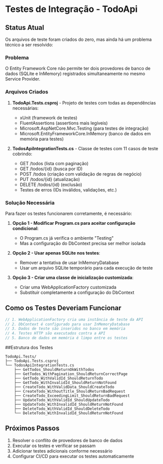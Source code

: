 # Testes de Integração - TodoApi

## Status Atual

Os arquivos de teste foram criados do zero, mas ainda há um problema técnico a ser resolvido:

### Problema
O Entity Framework Core não permite ter dois provedores de banco de dados (SQLite e InMemory) registrados simultaneamente no mesmo Service Provider.

### Arquivos Criados

1. **TodoApi.Tests.csproj** - Projeto de testes com todas as dependências necessárias:
   - xUnit (framework de testes)
   - FluentAssertions (assertions mais legíveis)
   - Microsoft.AspNetCore.Mvc.Testing (para testes de integração)
   - Microsoft.EntityFrameworkCore.InMemory (banco de dados em memória para testes)

2. **TodosApiIntegrationTests.cs** - Classe de testes com 11 casos de teste cobrindo:
   - GET /todos (lista com paginação)
   - GET /todos/{id} (busca por ID)
   - POST /todos (criação com validação de regras de negócio)
   - PUT /todos/{id} (atualização)
   - DELETE /todos/{id} (exclusão)
   - Testes de erros (IDs inválidos, validações, etc.)

### Solução Necessária

Para fazer os testes funcionarem corretamente, é necessário:

1. **Opção 1 - Modificar Program.cs para aceitar configuração condicional**:
   - O Program.cs já verifica o ambiente "Testing"
   - Mas a configuração do DbContext precisa ser melhor isolada
   
2. **Opção 2 - Usar apenas SQLite nos testes**:
   - Remover a tentativa de usar InMemoryDatabase
   - Usar um arquivo SQLite temporário para cada execução de teste

3. **Opção 3 - Criar uma classe de inicialização customizada**:
   - Criar uma WebApplicationFactory customizada
   - Substituir completamente a configuração do DbContext

## Como os Testes Deveriam Funcionar

```csharp
// 1. WebApplicationFactory cria uma instância de teste da API
// 2. DbContext é configurado para usar InMemoryDatabase
// 3. Dados de teste são inseridos no banco em memória
// 4. Testes HTTP são executados contra a API
// 5. Banco de dados em memória é limpo entre os testes
```

##Estrutura dos Testes

```
TodoApi.Tests/
├── TodoApi.Tests.csproj
└── TodosApiIntegrationTests.cs
    ├── GetTodos_ShouldReturnOkWithTodos
    ├── GetTodos_WithPagination_ShouldReturnCorrectPage
    ├── GetTodo_WithValidId_ShouldReturnTodo
    ├── GetTodo_WithInvalidId_ShouldReturnNotFound
    ├── CreateTodo_WithValidData_ShouldCreateTodo
    ├── CreateTodo_WithoutTitle_ShouldReturnBadRequest
    ├── CreateTodo_ExceedingLimit_ShouldReturnBadRequest
    ├── UpdateTodo_WithValidId_ShouldUpdateTodo
    ├── UpdateTodo_WithInvalidId_ShouldReturnNotFound
    ├── DeleteTodo_WithValidId_ShouldDeleteTodo
    └── DeleteTodo_WithInvalidId_ShouldReturnNotFound
```

## Próximos Passos

1. Resolver o conflito de provedores de banco de dados
2. Executar os testes e verificar se passam
3. Adicionar testes adicionais conforme necessário
4. Configurar CI/CD para executar os testes automaticamente
